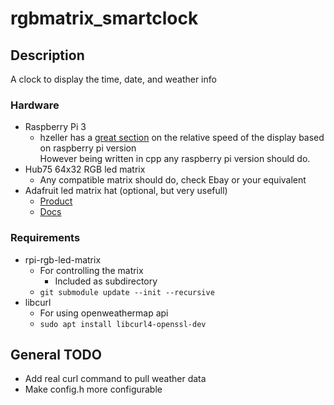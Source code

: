# rgbmatrix_smartclock

## Description
A clock to display the time, date, and weather info

### Hardware
* Raspberry Pi 3
	* hzeller has a [great section](https://github.com/hzeller/rpi-rgb-led-matrix/tree/master/bindings/python#performance) on the relative speed of the display based on raspberry pi version  
	However being written in cpp any raspberry pi version should do.
* Hub75 64x32 RGB led matrix
	* Any compatible matrix should do, check Ebay or your equivalent
* Adafruit led matrix hat (optional, but very usefull)
	* [Product](https://www.adafruit.com/product/2345)
	* [Docs](https://learn.adafruit.com/adafruit-rgb-matrix-plus-real-time-clock-hat-for-raspberry-pi)

### Requirements
* rpi-rgb-led-matrix
	* For controlling the matrix  
		* Included as subdirectory
	* `git submodule update --init --recursive`
* libcurl
	* For using openweathermap api
	* `sudo apt install libcurl4-openssl-dev`


## General TODO
* Add real curl command to pull weather data
* Make config.h more configurable
